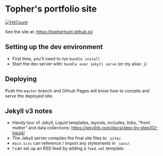 # Topher's portfolio site

[![HitCount](http://hits.dwyl.com/topherhunt/topherhunt.github.io.svg)](http://hits.dwyl.com/topherhunt/topherhunt.github.io)

See the site at: https://topherhunt.github.io/


## Setting up the dev environment

  * First time, you'll need to run `bundle install`
  * Start the dev server with: `bundle exec jekyll serve` (or my alias: `j`)


## Deploying

Push the `master` branch and Github Pages will know how to compile and serve the deployed site.


## Jekyll v3 notes

  * Handy tour of Jekyll, Liquid templates, layouts, includes, links, "front matter" and data collections: https://jekyllrb.com/docs/step-by-step/02-liquid/
  * The Jekyll server compiles the final site files to `_site/`.
  * `main.scss` can reference / import any stylesheets in `_sass/`.
  * I can set up an RSS feed by adding a `feed.xml` template.
